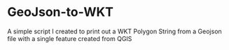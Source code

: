# GeoJson-to-WKT
A simple script I created to print out a WKT Polygon String from a Geojson file with a single feature created from QGIS
